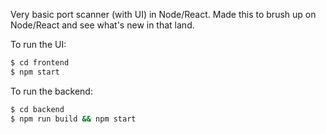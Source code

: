 Very basic port scanner (with UI) in Node/React. Made this to brush up on Node/React and see what's
new in that land.

To run the UI:
```sh
$ cd frontend
$ npm start
```

To run the backend:
```sh
$ cd backend
$ npm run build && npm start
```
